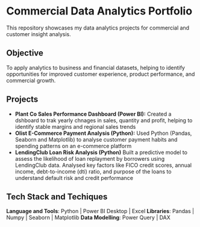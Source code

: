 # Commercial Data Analytics Portfolio

This repository showcases my data analytics projects for commercial and customer insight analysis.
## Objective
To apply analytics to business and financial datasets, helping to identify opportunities for improved customer experience, product performance, and commercial growth.

## Projects
- **Plant Co Sales Performance Dashboard (Power BI):** Created a dshboard to trak yearly chnages in sales, quantity and profit, helping to identify stable margins and regional sales trends
- **Olist E-Commerce Payment Analysis (Python):** Used Python (Pandas, Seaborn and Matplotlib) to analyse customer payment habits and spending patterns on an e-commerce platform
- **LendingClub Loan Risk Analysis (Python)**
Built a predictive model to assess the likelihood of loan replayment by borrowers using LendingClub data. Analysed key factors like FICO credit scores, annual income, debt-to-income (dti) ratio, and purpose of the loans to understand default risk and credit performance  

## Tech Stack and Techiques
**Language and Tools**: Python | Power BI Desktop | Excel
**Libraries**: Pandas | Numpy | Seaborn | Matplotlib
**Data Modelling**: Power Query | DAX

